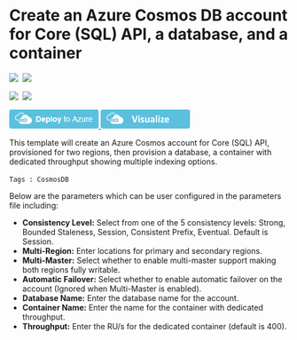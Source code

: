 # Create an Azure Cosmos DB account for Core (SQL) API, a database, and a container 

<IMG SRC="https://azurequickstartsservice.blob.core.windows.net/badges/101-cosmosdb-create/PublicLastTestDate.svg" />&nbsp;
<IMG SRC="https://azurequickstartsservice.blob.core.windows.net/badges/101-cosmosdb-create/PublicDeployment.svg" />&nbsp;

<IMG SRC="https://azurequickstartsservice.blob.core.windows.net/badges/101-cosmosdb-create/BestPracticeResult.svg" />&nbsp;
<IMG SRC="https://azurequickstartsservice.blob.core.windows.net/badges/101-cosmosdb-create/CredScanResult.svg" />&nbsp;

<a href="https://portal.azure.com/#create/Microsoft.Template/uri/https%3A%2F%2Fraw.githubusercontent.com%2FAzure%2Fazure-quickstart-templates%2Fmaster%2F101-cosmosdb-create%2Fazuredeploy.json" target="_blank">
    <img src="https://raw.githubusercontent.com/Azure/azure-quickstart-templates/master/1-CONTRIBUTION-GUIDE/images/deploytoazure.png"/>
</a>
<a href="http://armviz.io/#/?load=https%3A%2F%2Fraw.githubusercontent.com%2FAzure%2Fazure-quickstart-templates%2Fmaster%2F101-cosmosdb-create%2Fazuredeploy.json" target="_blank">
    <img src="https://raw.githubusercontent.com/Azure/azure-quickstart-templates/master/1-CONTRIBUTION-GUIDE/images/visualizebutton.png"/>
</a>

This template will create an Azure Cosmos account for Core (SQL) API, provisioned for two regions, then provision a database, a container with dedicated throughput showing multiple indexing options.

`Tags : CosmosDB`

Below are the parameters which can be user configured in the parameters file including:

- **Consistency Level:** Select from one of the 5 consistency levels: Strong, Bounded Staleness, Session, Consistent Prefix, Eventual. Default is Session.
- **Multi-Region:** Enter locations for primary and secondary regions.
- **Multi-Master:** Select whether to enable multi-master support making both regions fully writable.
- **Automatic Failover:** Select whether to enable automatic failover on the account (Ignored when Multi-Master is enabled).
- **Database Name:** Enter the database name for the account.
- **Container Name:** Enter the name for the container with dedicated throughput.
- **Throughput:** Enter the RU/s for the dedicated container (default is 400).

